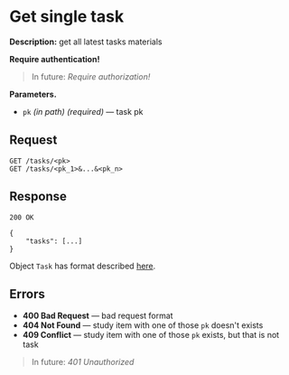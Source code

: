 # Get single task

**Description:** 
get all latest tasks materials

**Require authentication!**

> In future: *Require authorization!*

**Parameters.**
* `pk` *(in path)* *(required)* — task pk

## Request

```
GET /tasks/<pk>
GET /tasks/<pk_1>&...&<pk_n>
```

## Response

```
200 OK

{
    "tasks": [...]
}
```

Object `Task` has format described [here](formats.md).

## Errors

* **400 Bad Request** — bad request format
* **404 Not Found** — study item with one of those `pk` doesn't exists
* **409 Conflict** — study item with one of those `pk` exists, but that is not task


> In future: *401 Unauthorized*
